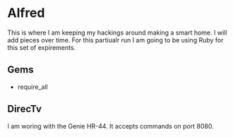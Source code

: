 Alfred
====================
This is where I am keeping my hackings around making a smart home. I will add pieces over time. For this partiualr run I am going to be using Ruby for this set of expirements.

Gems
----------------------------------
* require_all

DirecTv
----------------------------------
I am woring with the Genie HR-44. It accepts commands on port 8080. 